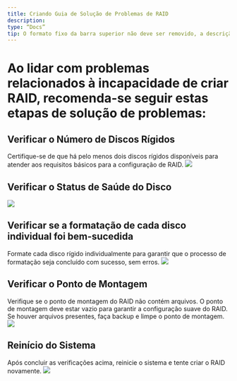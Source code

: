 ```yaml
---
title: Criando Guia de Solução de Problemas de RAID
description:
type: “Docs”
tip: O formato fixo da barra superior não deve ser removido, a descrição é a descrição do artigo, se não preenchida, será cortado o texto na primeira parte
---
```

# Ao lidar com problemas relacionados à incapacidade de criar RAID, recomenda-se seguir estas etapas de solução de problemas:

## Verificar o Número de Discos Rígidos
Certifique-se de que há pelo menos dois discos rígidos disponíveis para atender aos requisitos básicos para a configuração de RAID.
![](https://manage.icewhale.io/api/static/docs/1722484339854_image.png)
## Verificar o Status de Saúde do Disco
![](https://manage.icewhale.io/api/static/docs/1722484363590_image.png)
## Verificar se a formatação de cada disco individual foi bem-sucedida
Formate cada disco rígido individualmente para garantir que o processo de formatação seja concluído com sucesso, sem erros.
![](https://manage.icewhale.io/api/static/docs/1722484386621_image.png)
## Verificar o Ponto de Montagem
Verifique se o ponto de montagem do RAID não contém arquivos. O ponto de montagem deve estar vazio para garantir a configuração suave do RAID. Se houver arquivos presentes, faça backup e limpe o ponto de montagem.
![](https://manage.icewhale.io/api/static/docs/1722484409099_image.png)
## Reinício do Sistema
Após concluir as verificações acima, reinicie o sistema e tente criar o RAID novamente.
![](https://manage.icewhale.io/api/static/docs/1722484430867_image.png)